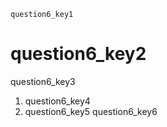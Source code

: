 ```ngMeta
question6_key1
```
# question6_key2
question6_key3

1. question6_key4
2. question6_key5
question6_key6